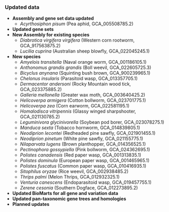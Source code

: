 ### Updated data
- **Assembly and gene set data updated**
  - _Acyrthosiphon pisum_ (Pea aphid, GCA\_005508785.2)
- **Updated gene sets**
- **New Assembly for existing species**
  - _Diabrotica virgifera virgifera_ (Western corn rootworm, GCA\_917563875.2)
  - _Lucilia cuprina_ (Australian sheep blowfly, GCA\_022045245.1)
- **New species**
  - _Amyelois transitella_ (Naval orange worm, GCA\_001186105.1)
  - _Anthonomus grandis grandis_ (Boll weevil, GCA\_022605725.3)
  - _Bicyclus anynana_ (Squinting bush brown, GCA\_900239965.1)
  - _Chelonus insularis_ (Parasitoid wasp, GCA\_013357705.1)
  - _Dermacentor andersoni_ (Rocky Mountain wood tick, GCA\_023375885.2)
  - _Galleria mellonella_ (Greater wax moth, GCA\_003640425.2)
  - _Helicoverpa armigera_ (Cotton bollworm, GCA\_023701775.1)
  - _Helicoverpa zea_ (Corn earworm, GCA\_022581195.1)
  - _Homalodisca vitripennis_ (Glassy winged sharpshooter, GCA\_021130785.2)
  - _Leguminivora glycinivorella_ (Soybean pod borer, GCA\_023078275.1)
  - _Manduca sexta_ (Tobacco hornworm, GCA\_014839805.1)
  - _Neodiprion lecontei_ (Redheaded pine sawfly, GCA\_021901455.1)
  - _Neodiprion pinetum_ (White pine sawfly, GCA\_021155775.1)
  - _Nilaparvata lugens_ (Brown planthopper, GCA\_014356525.1)
  - _Pectinophora gossypiella_ (Pink bollworm, GCA\_024362695.1)
  - _Polistes canadensis_ (Red paper wasp, GCA\_001313835.1)
  - _Polistes dominula_ (European paper wasp, GCA\_001465965.1)
  - _Polistes fuscatus_ (Common paper wasp, GCA\_010416935.1)
  - _Sitophilus oryzae_ (Rice weevil, GCA\_002938485.2)
  - _Thrips palmi_ (Melon Thrips, GCA\_012932325.1)
  - _Venturia canescens_ (Endoparasitoid wasp, GCA\_019457755.1)
  - _Zerene cesonia_ (Southern Dogface, GCA\_012273895.2)
- **Updated BioMarts for all gene and variation data**
- **Updated pan-taxonomic gene trees and homologies**
- **Planned updates**
